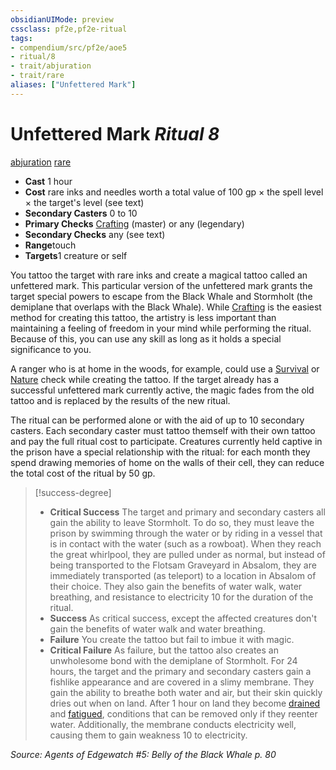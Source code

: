 ```yaml
---
obsidianUIMode: preview
cssclass: pf2e,pf2e-ritual
tags:
- compendium/src/pf2e/aoe5
- ritual/8
- trait/abjuration
- trait/rare
aliases: ["Unfettered Mark"]
---
```

# Unfettered Mark *Ritual 8*  
[abjuration](/rules/traits/abjuration.md)  [rare](/rules/traits/rare.md)  

- **Cast** 1 hour
- **Cost** rare inks and needles worth a total value of 100 gp × the spell level × the target's level (see text)
- **Secondary Casters** 0 to 10
- **Primary Checks** [Crafting](/compendium/skills.md#Crafting) (master) or any (legendary)
- **Secondary Checks** any (see text)
- **Range**touch
- **Targets**1 creature or self

You tattoo the target with rare inks and create a magical tattoo called an unfettered mark. This particular version of the unfettered mark grants the target special powers to escape from the Black Whale and Stormholt (the demiplane that overlaps with the Black Whale). While [Crafting](/compendium/skills.md#Crafting) is the easiest method for creating this tattoo, the artistry is less important than maintaining a feeling of freedom in your mind while performing the ritual. Because of this, you can use any skill as long as it holds a special significance to you.

A ranger who is at home in the woods, for example, could use a [Survival](/compendium/skills.md#Survival) or [Nature](/compendium/skills.md#Nature) check while creating the tattoo. If the target already has a successful unfettered mark currently active, the magic fades from the old tattoo and is replaced by the results of the new ritual.

The ritual can be performed alone or with the aid of up to 10 secondary casters. Each secondary caster must tattoo themself with their own tattoo and pay the full ritual cost to participate. Creatures currently held captive in the prison have a special relationship with the ritual: for each month they spend drawing memories of home on the walls of their cell, they can reduce the total cost of the ritual by 50 gp.

> [!success-degree] 
> - **Critical Success** The target and primary and secondary casters all gain the ability to leave Stormholt. To do so, they must leave the prison by swimming through the water or by riding in a vessel that is in contact with the water (such as a rowboat). When they reach the great whirlpool, they are pulled under as normal, but instead of being transported to the Flotsam Graveyard in Absalom, they are immediately transported (as teleport) to a location in Absalom of their choice. They also gain the benefits of water walk, water breathing, and resistance to electricity 10 for the duration of the ritual.
> - **Success** As critical success, except the affected creatures don't gain the benefits of water walk and water breathing.
> - **Failure** You create the tattoo but fail to imbue it with magic.
> - **Critical Failure** As failure, but the tattoo also creates an unwholesome bond with the demiplane of Stormholt. For 24 hours, the target and the primary and secondary casters gain a fishlike appearance and are covered in a slimy membrane. They gain the ability to breathe both water and air, but their skin quickly dries out when on land. After 1 hour on land they become [drained](/rules/conditions.md#Drained) and [fatigued](/rules/conditions.md#Fatigued), conditions that can be removed only if they reenter water. Additionally, the membrane conducts electricity well, causing them to gain weakness 10 to electricity.

*Source: Agents of Edgewatch #5: Belly of the Black Whale p. 80*